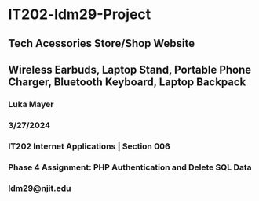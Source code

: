 # IT202-ldm29-Project 
## Tech Acessories Store/Shop Website
## Wireless Earbuds, Laptop Stand, Portable Phone Charger, Bluetooth Keyboard, Laptop Backpack
### Luka Mayer
### 3/27/2024
### IT202 Internet Applications | Section 006
### Phase 4 Assignment: PHP Authentication and Delete SQL Data
### ldm29@njit.edu
